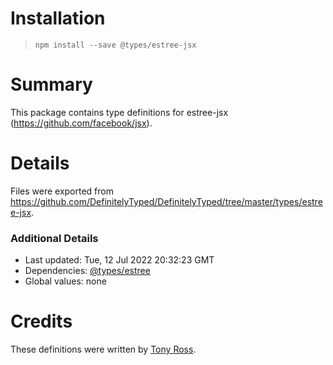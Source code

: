 # Installation
> `npm install --save @types/estree-jsx`

# Summary
This package contains type definitions for estree-jsx (https://github.com/facebook/jsx).

# Details
Files were exported from https://github.com/DefinitelyTyped/DefinitelyTyped/tree/master/types/estree-jsx.

### Additional Details
 * Last updated: Tue, 12 Jul 2022 20:32:23 GMT
 * Dependencies: [@types/estree](https://npmjs.com/package/@types/estree)
 * Global values: none

# Credits
These definitions were written by [Tony Ross](https://github.com/antross).
